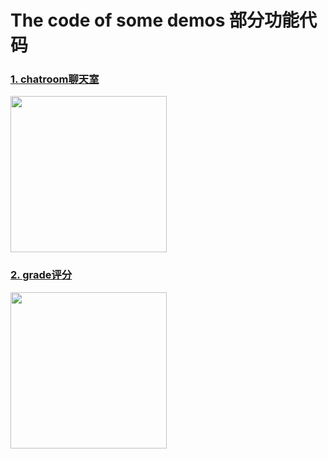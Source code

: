 # The code of some demos 部分功能代码

### [1. chatroom聊天室](https://github.com/HeXavi8/BUGU-Sport/tree/main/demos/chatroom)
   <img src="https://github.com/HeXavi8/BUGU-Sport/blob/main/images/demo_chatroom.jpeg" width = "250"/>
   
### [2. grade评分](https://github.com/HeXavi8/BUGU-Sport/tree/main/demos/grade)
   <img src="https://github.com/HeXavi8/BUGU-Sport/blob/main/images/demo_grade.jpeg" width = "250"/>
